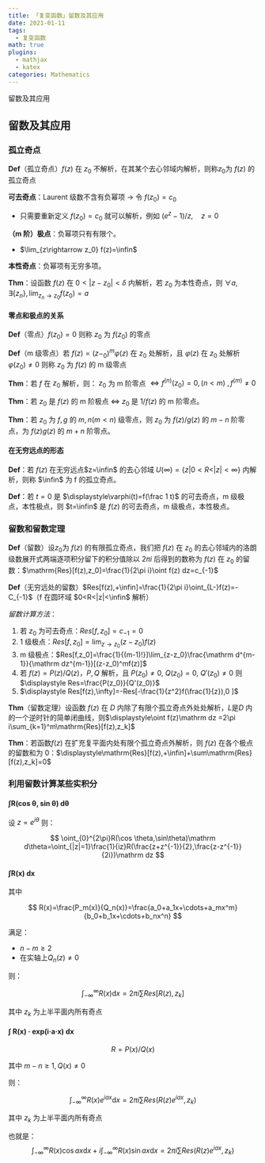 ```yaml
---
title: 「复变函数」留数及其应用
date: 2021-01-11
tags:
  - 复变函数
math: true
plugins:
  - mathjax
  - katex
categories: Mathematics
---
```


留数及其应用

<!-- more -->

## 留数及其应用

### 孤立奇点

**Def**（孤立奇点）$f(z)$ 在 $z_0$ 不解析，在其某个去心邻域内解析，则称$z_0$为 $f(z)$ 的孤立奇点

**可去奇点**：Laurent 级数不含有负幂项 -> 令 $f(z_0)=c_0$

- 只需要重新定义 $f(z_0)=c_0$ 就可以解析，例如 $(e^z-1) / z,\quad z=0$

**（m 阶）极点**：负幂项只有有限个。

- $\lim_{z\rightarrow z_0} f(z)=\infin$

**本性奇点**：负幂项有无穷多项。

**Thm**：设函数 $f(z)$ 在 $0<|z-z_0|<\delta$ 内解析，若 $z_0$ 为本性奇点，则 $\forall a,\exists\{z_n\},\lim_{z_n\rightarrow z_0}f(z_0) = a$

#### 零点和极点的关系

**Def**（零点）$f(z_0)=0$ 则称 $z_0$ 为 $f(z_0)$ 的零点

**Def**（m 级零点）若 $f(z)=(z-_0)^m\varphi(z)$ 在 $z_0$ 处解析，且 $\varphi(z)$ 在 $z_0$ 处解析 $\varphi(z_0)\ne0$ 则称 $z_0$ 为 $f(z)$ 的 m 级零点

**Thm**：若 $f$ 在 $z_0$ 解析，则： $z_0$ 为 m 阶零点 $\iff f^{(n)}(z_0)=0, (n < m)~,f^{(m)}\ne 0$

**Thm**：若 $z_0$ 是 $f(z)$ 的 m 阶极点 $\iff$ $z_0$ 是 $1/f(z)$ 的 m 阶零点。

**Thm**：若 $z_0$ 为 $f,g$ 的 $m, n (m<n)$ 级零点，则 $z_0$ 为 $f(z)/g(z)$ 的 $m - n$ 阶零点，为 $f(z)g(z)$ 的 $m+n$ 阶零点。

#### 在无穷远点的形态

**Def**：若 $f(z)$ 在无穷远点$z=\infin$ 的去心邻域 $U(\infty)=\{z|0<R<|z|<\infty\}$ 内解析，则称 $\infin$ 为 f 的孤立奇点。

**Def**：若 $t=0$ 是 $\displaystyle\varphi(t)=f(\frac 1 t)$ 的可去奇点，m 级极点，本性极点，则 $t=\infin$ 是 $f(z)$ 的可去奇点，m 级极点，本性极点。

### 留数和留数定理

**Def**（留数）设$z_0$为 $f(z)$ 的有限孤立奇点，我们把 $f(z)$ 在 $z_0$ 的去心邻域内的洛朗级数展开式两端逐项积分留下的积分值除以 $2\pi i$ 后得到的数称为 $f(z)$ 在 $z_0$ 的留数：$\mathrm{Res}[f(z),z_0]=\frac{1}{2\pi i}\oint f(z) dz=c_{-1}$

**Def**（无穷远处的留数）$Res[f(z),+\infin]=\frac{1}{2\pi i}\oint_{L-}f(z)=-C_{-1}$（f 在圆环域 $0<R<|z|<\infin$ 解析）

*留数计算方法*：

1. 若 $z_0$ 为可去奇点：$Res[f,z_0]=c_{-1}=0$
2. 1 级极点：$Res[f,z_0]=\lim_{z\rightarrow z_0}(z-z_0)f(z)$
3. m 级极点：$Res[f,z_0]=\frac{1}{(m-1)!}]\lim_{z-z_0}\frac{\mathrm d^{m-1}}{\mathrm dz^{m-1}}[(z-z_0)^mf(z)]$
4. 若 $f(z)=P(z)/Q(z)$，$P,Q$ 解析，且 $P(z_0)\ne 0,~Q(z_0) = 0,~Q'(z_0)\ne 0$ 则 $\displaystyle Res=\frac{P(z_0)}{Q'(z_0)}$
5. $\displaystyle Res[f(z),\infty]=-Res[-\frac{1}{z^2}f(\frac{1}{z}),0 ]$

**Thm**（留数定理）设函数 $f(z)$ 在 $D$ 内除了有限个孤立奇点外处处解析，$L$是$D$ 内的一个逆时针的简单闭曲线，则$\displaystyle\oint f(z)\mathrm dz =2\pi i\sum_{k=1}^m\mathrm{Res}[f(z),z_k]$

**Thm**：若函数$f(z)$ 在扩充复平面内处有限个孤立奇点外解析，则 $f(z)$ 在各个极点的留数和为 0：$\displaystyle\mathrm{Res}[f(z),+\infin]+\sum\mathrm{Res}[f(z),z_k]=0$

### 利用留数计算某些实积分

#### ∫R(cos θ, sin θ) dθ

设 $z=e^{i\theta}$ 则：

$$
\oint_{0}^{2\pi}R(\cos \theta,\sin\theta)\mathrm d\theta=\oint_{|z|=1}\frac{1}{iz}R(\frac{z+z^{-1}}{2},\frac{z-z^{-1}}{2i})\mathrm dz
$$

#### ∫R(x) dx

其中

$$
R(x)=\frac{P_m(x)}{Q_n(x)}=\frac{a_0+a_1x+\cdots+a_mx^m}{b_0+b_1x+\cdots+b_nx^n}
$$

满足：

- $n-m\ge2$
- 在实轴上$Q_n(z)\ne 0$

则：

$$
\int_{-\infty}^{\infty}R(x)\mathrm dx =2\pi i\sum Res[R(z),z_k]
$$

其中 $z_k$ 为上半平面内所有奇点

#### ∫ R(x) · exp(i·a·x) dx

$$
R=P(x)/Q(x)
$$

其中 $m-n\ge 1,Q(x)\ne 0$

则：

$$
\int_{-\infty}^{\infty}R(x)e^{iax}\mathrm dx = 2\pi i\sum Res(R(z)e^{iax},z_k)
$$

其中 $z_k$ 为上半平面内所有奇点

也就是：
$$
\int_{-\infty}^{\infty}R(x)\cos ax\mathrm dx+i\int_{-\infty}^{\infty}R(x)\sin ax\mathrm dx = 2\pi i\sum Res(R(z)e^{iax},z_k)
$$